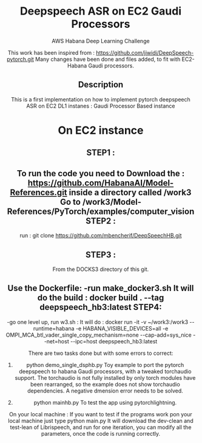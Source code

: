 <div align="center">    
 
# Deepspeech ASR on EC2 Gaudi Processors
AWS Habana 
Deep Learning Challenge 

This work has been inspired from : https://github.com/jiwidi/DeepSpeech-pytorch.git
Many changes have been done and files added, to fit with EC2-Habana Gaudi processors.
 
## Description   
This is a first implementation on how to implement pytorch deepspeech ASR on EC2 DL1 instanes : Gaudi Processor Based instance

On EC2 instance 
================
STEP1 :
--------
To run the code you need to Download the : https://github.com/HabanaAI/Model-References.git
inside a directory called /work3 
Go to /work3/Model-References/PyTorch/examples/computer_vision 
STEP2 :
-------- 
run :
 git clone https://github.com/mbencherif/DeepSpeechHB.git

STEP3 :
-------
From the DOCKS3 directory of this git.
  
Use the Dockerfile:
 -run make_docker3.sh
       It will do the build : docker build . --tag deepspeech_hb3:latest
STEP4:
--------
 -go one level up, run w3.sh : 
       It will do :
          docker run -it -v ~/work3:/work3 --runtime=habana -e HABANA_VISIBLE_DEVICES=all -e OMPI_MCA_btl_vader_single_copy_mechanism=none --cap-add=sys_nice  --net=host --ipc=host deepspeech_hb3:latest

There are two tasks done but with some errors to correct:
  1. python demo_single_dsphb.py 
   Toy example to port the pytorch deepspeech to habana Gaudi processors, with a tweaked torchaudio support.
   The torchaudio is not fully installed by only torch modules have been rearranged, so the example does not show torchaudio dependencies.
   A negative dmension error needs to be solved. 
 
 2. python mainhb.py 
 To test the app using pytorchlightning.


On your local machine :
If you want to test if the programs work pon your local machine 
 just type python main.py
  It will download the dev-clean and test-lean of Librispeech, and run for one iteration, 
 you can modify all the parameters, once the code is running correctly.



